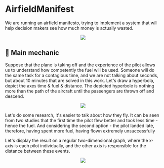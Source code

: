 # AirfieldManifest
We are running an airfield manifesto, trying to implement a system that will help decision makers see how much money is actually wasted.
<p align="center">
  <img src="https://media.giphy.com/media/rBlSCUpYlghK8/giphy.gif">
</p>
<h2> 🚀 Main mechanic </h2>
<p> Suppose that the plane is taking off and the experience of the pilot allows us to understand how competently the fuel will be used. Someone will do the same task for a contagious time, and we are not talking about seconds, but about 10 minutes that are solved in this work. Let's draw a hyperbola, depict the axes time & fuel & distance. The depicted hyperbole is nothing more than the path of the aircraft until the passengers are thrown off and descend. </p>
<p align="center">
  <img src="https://sun9-39.userapi.com/impg/fc0fSrAhDnLK84okMCxrKSpFjItsEl_bWfnOjQ/Ky8SEY3O7yE.jpg?size=1920x1080&quality=96&sign=eb5ee7198769bd2edf86ce50efff8e78&type=album">
</p>
<p> Let's do some research, it's easier to talk about how they fly. It can be seen from two studies that the first time the pilot flew better and took less time - hence the fuel. And considering the second option - the pilot landed late, therefore, having spent more fuel, having flown extremely unsuccessfully </p>
<p> Let's display the result on a regular two-dimensional graph, where the x-axis is each pilot individually, and the other axis is responsible for the distance between these events. </p>
<p align="center">
  <img src="https://sun9-41.userapi.com/impg/h3pLdllkrTKsqWPAHAvQNSYdW0Rb9euWeqQ-Qw/0rEGbYndN0k.jpg?size=1155x509&quality=96&sign=5bea7a3c0bf5409410fd4a56c4e53752&type=album">
</p>

